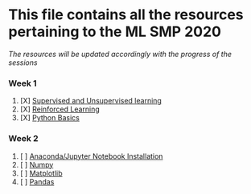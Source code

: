 # This file contains all the resources pertaining to the ML SMP 2020

*The resources will be updated accordingly with the progress of the sessions*

### Week 1

1. [X] [Supervised and Unsupervised learning](https://machinelearningmastery.com/supervised-and-unsupervised-machine-learning-algorithms/)
2. [X] [Reinforced Learning](https://www.kdnuggets.com/2018/03/5-things-reinforcement-learning.html)
3. [X] [Python Basics](https://youtu.be/KNNKJGi-F4s)

### Week 2

1. [ ] [Anaconda/Jupyter Notebook Installation](https://youtu.be/5mDYijMfSzs)
2. [ ] [Numpy](https://www.youtube.com/playlist?list=PLNmACol6lYY5DafThhu1LsH8MlldnHf44)
3. [ ] [Matplotlib](https://www.youtube.com/playlist?list=PLQVvvaa0QuDfefDfXb9Yf0la1fPDKluPF)
4. [ ] [Pandas](https://www.youtube.com/playlist?list=PLeo1K3hjS3uuASpe-1LjfG5f14Bnozjwy)
